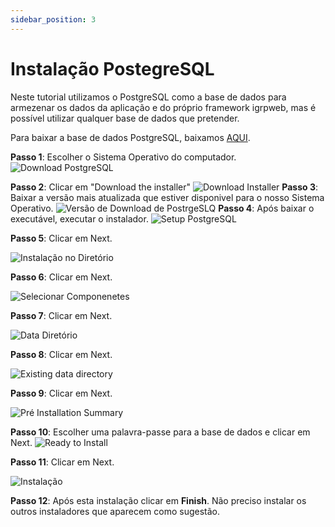 ```yaml
---
sidebar_position: 3
---
```


# Instalação PostegreSQL

Neste tutorial utilizamos o PostgreSQL como a base de dados para armezenar os dados da aplicação e do próprio framework igrpweb, mas é possível utilizar qualquer base de dados que pretender.

Para baixar a base de dados PostgreSQL,  baixamos [AQUI](https://www.postgresql.org/download/).

**Passo 1**: Escolher o Sistema Operativo do computador.
![Download PostgreSQL](img/postgreSQL.png)

**Passo 2**: Clicar em "Download the installer"
![Download Installer](img/downloadInstaller.png)
**Passo 3**: Baixar a versão mais atualizada que estiver disponivel para o nosso Sistema Operativo.
![Versão de Download de PostrgeSLQ](img/downloadPostegreSQL.png)
**Passo 4**: Após baixar o executável, executar o instalador.
![Setup PostgreSQL](img/setupPostgreSQL.png)

**Passo 5**: Clicar em Next.

![Instalação no Diretório](img/installerDirectory.png)

**Passo 6**: Clicar em Next.

![Selecionar Componenetes](img/selectComponents.png)

**Passo 7**: Clicar em Next.

![Data Diretório](img/dataDirectory.png)

**Passo 8**: Clicar em Next.

![Existing data directory](img/existingDataDirectory.png)

**Passo 9**: Clicar em Next.

![Pré Installation Summary](img/preInstallationSummary.png)

**Passo 10**: Escolher uma palavra-passe para a base de dados e clicar em Next.
![Ready to Install](img/readyToInstall.png)

**Passo 11**: Clicar em Next.

![Instalação](img/installing.png)

**Passo 12**: Após esta instalação clicar em **Finish**. Não preciso instalar os outros instaladores que aparecem como sugestão.




